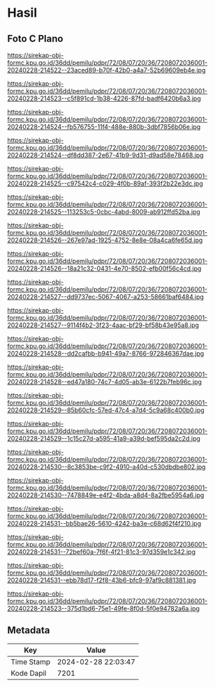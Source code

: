 # Hasil

## Foto C Plano

https://sirekap-obj-formc.kpu.go.id/36dd/pemilu/pdpr/72/08/07/20/36/7208072036001-20240228-214522--23aced89-b70f-42b0-a4a7-52b69609eb4e.jpg

https://sirekap-obj-formc.kpu.go.id/36dd/pemilu/pdpr/72/08/07/20/36/7208072036001-20240228-214523--c5f891cd-1b38-4226-87fd-badf6420b6a3.jpg

https://sirekap-obj-formc.kpu.go.id/36dd/pemilu/pdpr/72/08/07/20/36/7208072036001-20240228-214524--fb576755-11f4-488e-880b-3dbf7856b06e.jpg

https://sirekap-obj-formc.kpu.go.id/36dd/pemilu/pdpr/72/08/07/20/36/7208072036001-20240228-214524--df8dd387-2e67-41b9-9d31-d9ad58e78468.jpg

https://sirekap-obj-formc.kpu.go.id/36dd/pemilu/pdpr/72/08/07/20/36/7208072036001-20240228-214525--c97542c4-c029-4f0b-89af-393f2b22e3dc.jpg

https://sirekap-obj-formc.kpu.go.id/36dd/pemilu/pdpr/72/08/07/20/36/7208072036001-20240228-214525--113253c5-0cbc-4abd-8009-ab912ffd52ba.jpg

https://sirekap-obj-formc.kpu.go.id/36dd/pemilu/pdpr/72/08/07/20/36/7208072036001-20240228-214526--267e97ad-1925-4752-8e8e-08a4ca6fe65d.jpg

https://sirekap-obj-formc.kpu.go.id/36dd/pemilu/pdpr/72/08/07/20/36/7208072036001-20240228-214526--18a21c32-0431-4e70-8502-efb00f56c4cd.jpg

https://sirekap-obj-formc.kpu.go.id/36dd/pemilu/pdpr/72/08/07/20/36/7208072036001-20240228-214527--dd9737ec-5067-4067-a253-58661baf6484.jpg

https://sirekap-obj-formc.kpu.go.id/36dd/pemilu/pdpr/72/08/07/20/36/7208072036001-20240228-214527--9114f4b2-3f23-4aac-bf29-bf58b43e95a8.jpg

https://sirekap-obj-formc.kpu.go.id/36dd/pemilu/pdpr/72/08/07/20/36/7208072036001-20240228-214528--dd2cafbb-b941-49a7-8766-972846367dae.jpg

https://sirekap-obj-formc.kpu.go.id/36dd/pemilu/pdpr/72/08/07/20/36/7208072036001-20240228-214528--ed47a180-74c7-4d05-ab3e-6122b7feb96c.jpg

https://sirekap-obj-formc.kpu.go.id/36dd/pemilu/pdpr/72/08/07/20/36/7208072036001-20240228-214529--85b60cfc-57ed-47c4-a7d4-5c9a68c400b0.jpg

https://sirekap-obj-formc.kpu.go.id/36dd/pemilu/pdpr/72/08/07/20/36/7208072036001-20240228-214529--1c15c27d-a595-41a9-a39d-bef595da2c2d.jpg

https://sirekap-obj-formc.kpu.go.id/36dd/pemilu/pdpr/72/08/07/20/36/7208072036001-20240228-214530--8c3853be-c9f2-4910-a40d-c530dbdbe802.jpg

https://sirekap-obj-formc.kpu.go.id/36dd/pemilu/pdpr/72/08/07/20/36/7208072036001-20240228-214530--7478849e-e4f2-4bda-a8d4-8a2fbe5954a6.jpg

https://sirekap-obj-formc.kpu.go.id/36dd/pemilu/pdpr/72/08/07/20/36/7208072036001-20240228-214531--bb5bae26-5610-4242-ba3e-c68d62f4f210.jpg

https://sirekap-obj-formc.kpu.go.id/36dd/pemilu/pdpr/72/08/07/20/36/7208072036001-20240228-214531--72bef60a-7f6f-4f21-81c3-97d359e1c342.jpg

https://sirekap-obj-formc.kpu.go.id/36dd/pemilu/pdpr/72/08/07/20/36/7208072036001-20240228-214531--ebb78d17-f2f8-43b6-bfc9-97af9c881381.jpg

https://sirekap-obj-formc.kpu.go.id/36dd/pemilu/pdpr/72/08/07/20/36/7208072036001-20240228-214523--375d1bd6-75e1-49fe-8f0d-5f0e94782a6a.jpg


## Metadata

| Key        | Value               |
| ---------- | ------------------- |
| Time Stamp | 2024-02-28 22:03:47 |
| Kode Dapil | 7201                |




